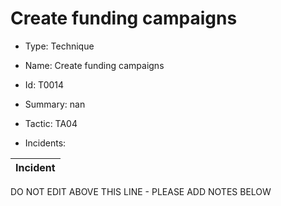 # Create funding campaigns

* Type: Technique

* Name: Create funding campaigns

* Id: T0014

* Summary: nan

* Tactic: TA04

* Incidents:

| Incident |
| --------- |

DO NOT EDIT ABOVE THIS LINE - PLEASE ADD NOTES BELOW